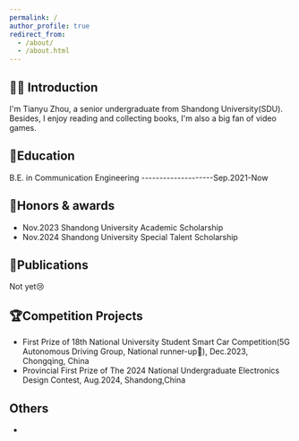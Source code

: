 ```yaml
---
permalink: /
author_profile: true
redirect_from: 
  - /about/
  - /about.html
---
```

<h1 style="display:none;">Tianyu Zhou</h1>

## 👨‍🎓 Introduction
I'm Tianyu Zhou, a senior undergraduate from Shandong University(SDU).
Besides, I enjoy reading and collecting books, I'm also a big fan of video games.

## 📖Education
B.E. in Communication Engineering --------------------Sep.2021-Now

## 🏅Honors & awards
+ Nov.2023 Shandong University Academic Scholarship
+ Nov.2024 Shandong University Special Talent Scholarship


## 📝Publications
Not yet😢

## 🏆Competition Projects
+ First Prize of 18th National University Student Smart Car Competition(5G Autonomous Driving Group, National runner-up🥈), Dec.2023, Chongqing, China
+ Provincial First Prize of The 2024 National Undergraduate Electronics Design Contest, Aug.2024, Shandong,China

## Others
-

